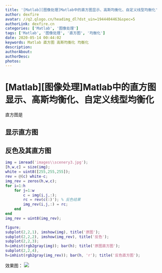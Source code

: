 ```yaml
---
title: '[Matlab][图像处理]Matlab中的直方图显示、高斯均衡化、自定义线型均衡化'
author: dexfire
avatar: //q2.qlogo.cn/headimg_dl?dst_uin=1944404463&spec=5
authorLink: dexfire.cn
categories: ['Matlab', '图像处理']
tags: ['Matlab', '图像处理', '直方图', '均衡化']
date: 2020-05-14 00:44:02
keywords: Matlab 直方图 高斯均衡化 均衡化
description:
authorAbout:
authorDesc:
photos:
---
```


# \[Matlab\]\[图像处理\]Matlab中的直方图显示、高斯均衡化、自定义线型均衡化
直方图是

## 显示直方图

## 反色及其直方图

```matlab
img = imread('images\\scenery3.jpg');
[h,w,c] = size(img);
white = uint8([255,255,255]);
rev = @(c) white-c;
img_rev = zeros(h,w,c);
for i=1:h
    for j=1:w
        c = img(i,j,:);
        rc = rev(c(:)'); % 反色结果
        img_rev(i,j,:) = rc;
    end
end
img_rev = uint8(img_rev);

figure;
subplot(2,2,1), imshow(img), title('原图');
subplot(2,2,2), imshow(img_rev), title('反色');
subplot(2,2,3);
h=imhist(rgb2gray(img)); bar(h); title('原图直方图');
subplot(2,2,4), 
h=imhist(rgb2gray(img_rev)); bar(h, 'r'); title('反色直方图');
```

效果图：
![](/img/QQ截图20200514010012.png)